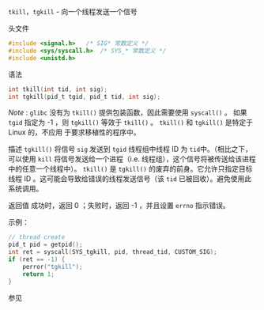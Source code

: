 `tkill`，`tgkill` - 向一个线程发送一个信号

头文件
```c
#include <signal.h>   /* SIG* 常数定义 */
#include <sys/syscall.h>  /* SYS_* 常数定义 */
#include <unistd.h>
```

语法
```c
int tkill(int tid, int sig);
int tgkill(pid_t tgid, pid_t tid, int sig);
```

_Note_ : `glibc` 没有为 `tkill()` 提供包装函数，因此需要使用 `syscall()` 。
如果 `tgid` 指定为 -1 ，则 `tgkill()` 等效于 `tkill()` 。
`tkill()` 和 `tgkill()` 是特定于 Linux 的，不应用
于要求移植性的程序中。

描述
`tgkill()` 将信号 `sig` 发送到 `tgid` 线程组中线程 ID 为 `tid`中。（相比之下，可以使用 `kill` 将信号发送给一个进程（i.e. 线程组），这个信号将被传送给该进程中的任意一个线程中）。
`tkill()` 是 `tgkill()` 的废弃的前身。它允许只指定目标线程 ID 。这可能会导致给错误的线程发送信号（该 `tid` 已被回收）。避免使用此系统调用。

返回值
成功时，返回 0 ；失败时，返回 -1 ，并且设置 `errno` 指示错误。


示例：
```c
// thread create
pid_t pid = getpid();
int ret = syscall(SYS_tgkill, pid, thread_tid, CUSTOM_SIG);
if (ret == -1) {
	perror("tgkill");
	return 1;
}
```

参见